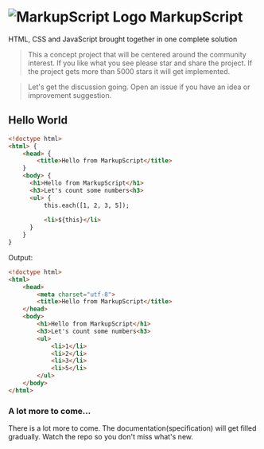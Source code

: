 # ![MarkupScript Logo](https://dl.dropboxusercontent.com/u/4277603/MarkupScriptLogo.png) MarkupScript

HTML, CSS and JavaScript brought together in one complete solution

> This a concept project that will be centered around the community interest. If you like what you see please star and share the project. If the project gets more than 5000 stars it will get implemented.

> Let's get the discussion going. Open an issue if you have an idea or improvement suggestion.

## Hello World

```html
<!doctype html>
<html> {
    <head> {
        <title>Hello from MarkupScript</title>
    }
    <body> {
      <h1>Hello from MarkupScript</h1>
      <h3>Let's count some numbers<h3>
      <ul> {
          this.each([1, 2, 3, 5]);
          
          <li>${this}</li>    
      }
    }
}
```

Output:

```html
<!doctype html>
<html>
    <head>
        <meta charset="utf-8">
        <title>Hello from MarkupScript</title>
    </head>
    <body>
        <h1>Hello from MarkupScript</h1>
        <h3>Let's count some numbers<h3>
        <ul>
            <li>1</li>
            <li>2</li>
            <li>3</li>
            <li>5</li>
        </ul>
    </body>
</html>
```

### A lot more to come...

There is a lot more to come. The documentation(specification) will get filled gradually. Watch the repo so you don't miss what's new.
